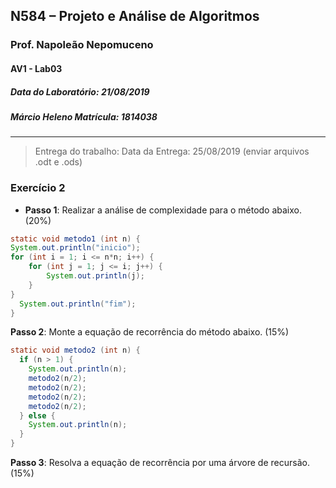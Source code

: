 ## N584 – Projeto e Análise de Algoritmos
### Prof. Napoleão Nepomuceno
#### AV1 - Lab03
##### Data do Laboratório: 21/08/2019
##### Márcio Heleno **Matrícula: 1814038**

---

> Entrega do trabalho:
Data da Entrega: 25/08/2019 (enviar arquivos .odt e .ods)

### Exercício 2

- **Passo 1**: Realizar a análise de complexidade para o método abaixo. (20%)

```java
static void metodo1 (int n) {
System.out.println("inicio");
for (int i = 1; i <= n*n; i++) {
	for (int j = 1; j <= i; j++) {
		System.out.println(j);
	}
}
  System.out.println("fim");
}
```

**Passo 2**: Monte a equação de recorrência do método abaixo. (15%)

```java
static void metodo2 (int n) {
  if (n > 1) {
  	System.out.println(n);
  	metodo2(n/2);
  	metodo2(n/2);
  	metodo2(n/2);
  	metodo2(n/2);
  } else {
  	System.out.println(n);
  }
}
```

**Passo 3**: Resolva a equação de recorrência por uma árvore de recursão. (15%)
